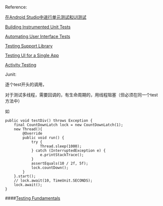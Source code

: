 Reference:

[在Android Studio中进行单元测试和UI测试](http://www.jianshu.com/p/03118c11c199)

[Building Instrumented Unit Tests](https://developer.android.com/intl/in/training/testing/unit-testing/instrumented-unit-tests.html)

[Automating User Interface Tests](https://developer.android.com/intl/in/training/testing/ui-testing/index.html)

[Testing Support Library](https://developer.android.com/intl/in/tools/testing-support-library/index.html)

[Testing UI for a Single App](https://developer.android.com/intl/in/training/testing/ui-testing/espresso-testing.html)

[Activity Testing](http://developer.android.com/intl/in/tools/testing/activity_testing.html)


Junit:

逐个test开头的调用，

对于测试多线程，需要回调的，有生命周期的，用线程阻塞（但必须在同一个test方法中）

如

	public void testDiv() throws Exception {
        final CountDownLatch lock = new CountDownLatch(1);
        new Thread(){
            @Override
            public void run() {
                try {
                    Thread.sleep(1000);
                } catch (InterruptedException e) {
                    e.printStackTrace();
                }
                assertEquals(10 / 2f, 5f);
                lock.countDown();
            }
        }.start();
        // lock.await(10, TimeUnit.SECONDS);
        lock.await();
    }
    
    
    
####[Testing Fundamentals](https://developer.android.com/intl/in/tools/testing/testing_android.html)
